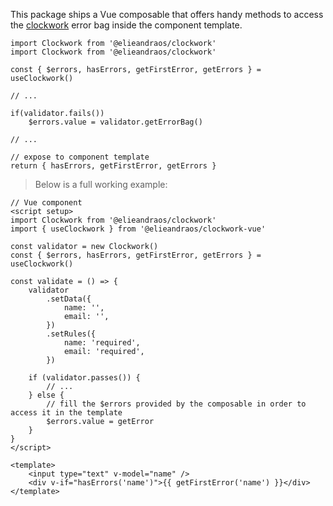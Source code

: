 This package ships a Vue composable that offers handy methods to access the
[clockwork](https://github.com/elieandraos/clockwork-vue/) error bag inside the component template.

```vue
import Clockwork from '@elieandraos/clockwork'
import Clockwork from '@elieandraos/clockwork'

const { $errors, hasErrors, getFirstError, getErrors } = useClockwork()

// ...

if(validator.fails())
    $errors.value = validator.getErrorBag()

// ...

// expose to component template
return { hasErrors, getFirstError, getErrors }
```

> Below is a full working example:

```vue
// Vue component
<script setup>
import Clockwork from '@elieandraos/clockwork'
import { useClockwork } from '@elieandraos/clockwork-vue'

const validator = new Clockwork()
const { $errors, hasErrors, getFirstError, getErrors } = useClockwork()

const validate = () => {
    validator
        .setData({
            name: '',
            email: '',
        })
        .setRules({
            name: 'required',
            email: 'required',
        })

    if (validator.passes()) {
        // ...
    } else {
        // fill the $errors provided by the composable in order to access it in the template
        $errors.value = getError
    }
}
</script>

<template>
    <input type="text" v-model="name" />
    <div v-if="hasErrors('name')">{{ getFirstError('name') }}</div>
</template>
```
